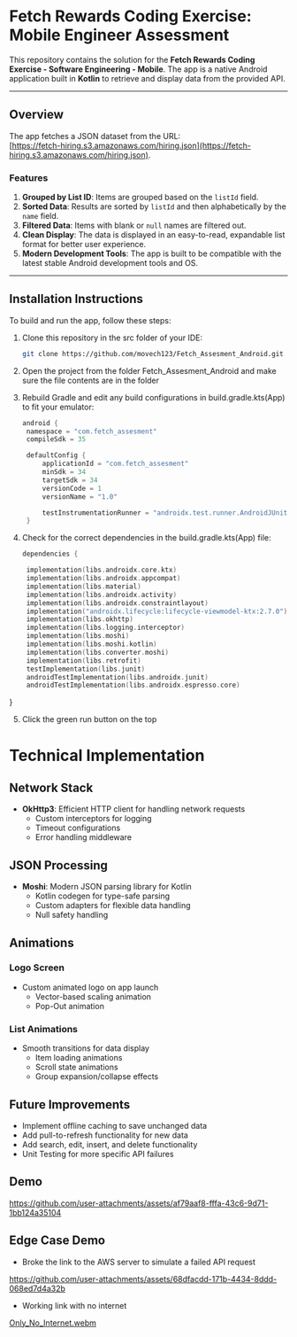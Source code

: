 # Fetch Rewards Coding Exercise: Mobile Engineer Assessment

This repository contains the solution for the **Fetch Rewards Coding Exercise - Software Engineering - Mobile**. The app is a native Android application built in **Kotlin** to retrieve and display data from the provided API.

---

## Overview

The app fetches a JSON dataset from the URL:  
[https://fetch-hiring.s3.amazonaws.com/hiring.json](https://fetch-hiring.s3.amazonaws.com/hiring.json).

### Features

1. **Grouped by List ID**: Items are grouped based on the `listId` field.
2. **Sorted Data**: Results are sorted by `listId` and then alphabetically by the `name` field.
3. **Filtered Data**: Items with blank or `null` names are filtered out.
4. **Clean Display**: The data is displayed in an easy-to-read, expandable list format for better user experience.
5. **Modern Development Tools**: The app is built to be compatible with the latest stable Android development tools and OS.

---

## Installation Instructions

To build and run the app, follow these steps:

1. Clone this repository in the src folder of your IDE:
   ```bash
   git clone https://github.com/movech123/Fetch_Assesment_Android.git
2. Open the project from the folder Fetch_Assesment_Android and make sure the file contents are in the folder
   
3. Rebuild Gradle and edit any build configurations in build.gradle.kts(App) to fit your emulator:
   ```kotlin
   android {
    namespace = "com.fetch_assesment"
    compileSdk = 35

    defaultConfig {
        applicationId = "com.fetch_assesment"
        minSdk = 34
        targetSdk = 34
        versionCode = 1
        versionName = "1.0"

        testInstrumentationRunner = "androidx.test.runner.AndroidJUnitRunner"
    }
4. Check for the correct dependencies in the build.gradle.kts(App) file:
   ```kotlin
   dependencies {

    implementation(libs.androidx.core.ktx)
    implementation(libs.androidx.appcompat)
    implementation(libs.material)
    implementation(libs.androidx.activity)
    implementation(libs.androidx.constraintlayout)
    implementation("androidx.lifecycle:lifecycle-viewmodel-ktx:2.7.0")
    implementation(libs.okhttp)
    implementation(libs.logging.interceptor)
    implementation(libs.moshi)
    implementation(libs.moshi.kotlin)
    implementation(libs.converter.moshi)
    implementation(libs.retrofit)
    testImplementation(libs.junit)
    androidTestImplementation(libs.androidx.junit)
    androidTestImplementation(libs.androidx.espresso.core)
}

5. Click the green run button on the top
   
# Technical Implementation

## Network Stack

- **OkHttp3**: Efficient HTTP client for handling network requests
  - Custom interceptors for logging
  - Timeout configurations
  - Error handling middleware

## JSON Processing

- **Moshi**: Modern JSON parsing library for Kotlin
  - Kotlin codegen for type-safe parsing
  - Custom adapters for flexible data handling
  - Null safety handling

## Animations

### Logo Screen
- Custom animated logo on app launch
  - Vector-based scaling animation
  - Pop-Out animation


### List Animations
- Smooth transitions for data display
  - Item loading animations
  - Scroll state animations
  - Group expansion/collapse effects

## Future Improvements

- Implement offline caching to save unchanged data
- Add pull-to-refresh functionality for new data
- Add search, edit, insert, and delete functionality
- Unit Testing for more specific API failures

## Demo
https://github.com/user-attachments/assets/af79aaf8-fffa-43c6-9d71-1bb124a35104

## Edge Case Demo 
- Broke the link to the AWS server to simulate a failed API request

https://github.com/user-attachments/assets/68dfacdd-171b-4434-8ddd-068ed7d4a32b

- Working link with no internet

[Only_No_Internet.webm](https://github.com/user-attachments/assets/390d0157-968b-4056-a0f9-50d9125f90dd)
